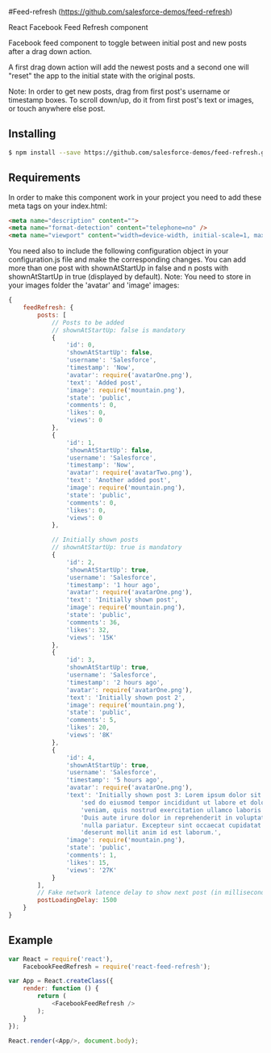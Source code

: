 #Feed-refresh (https://github.com/salesforce-demos/feed-refresh)

React Facebook Feed Refresh component

Facebook feed component to toggle between initial post and new posts after a drag down action.

A first drag down action will add the newest posts and a second one will "reset" the app to the initial state with the original posts.

Note: In order to get new posts, drag from first post's username or timestamp boxes. To scroll down/up, do it from first post's text or images, or touch anywhere else post.

## Installing

```bash
$ npm install --save https://github.com/salesforce-demos/feed-refresh.git
```

## Requirements

In order to make this component work in your project you need to add these meta
tags on your index.html:

```html
<meta name="description" content="">
<meta name="format-detection" content="telephone=no" />
<meta name="viewport" content="width=device-width, initial-scale=1, maximum-scale=1">
```

You need also to include the following configuration object in your configuration.js file 
and make the corresponding changes. You can add more than one post with shownAtStartUp in false and
n posts with shownAtStartUp in true (displayed by default).
Note: You need to store in your images folder the 'avatar' and 'image' images:

```js
{
    feedRefresh: {
        posts: [
            // Posts to be added
            // shownAtStartUp: false is mandatory
            {
                'id': 0,
                'shownAtStartUp': false,
                'username': 'Salesforce',
                'timestamp': 'Now',
                'avatar': require('avatarOne.png'),
                'text': 'Added post',
                'image': require('mountain.png'),
                'state': 'public',
                'comments': 0,
                'likes': 0,
                'views': 0
            },
            {
                'id': 1,
                'shownAtStartUp': false,
                'username': 'Salesforce',
                'timestamp': 'Now',
                'avatar': require('avatarTwo.png'),
                'text': 'Another added post',
                'image': require('mountain.png'),
                'state': 'public',
                'comments': 0,
                'likes': 0,
                'views': 0
            },

            // Initially shown posts
            // shownAtStartUp: true is mandatory
            {
                'id': 2,
                'shownAtStartUp': true,
                'username': 'Salesforce',
                'timestamp': '1 hour ago',
                'avatar': require('avatarOne.png'),
                'text': 'Initially shown post',
                'image': require('mountain.png'),
                'state': 'public',
                'comments': 36,
                'likes': 32,
                'views': '15K'
            },
            {
                'id': 3,
                'shownAtStartUp': true,
                'username': 'Salesforce',
                'timestamp': '2 hours ago',
                'avatar': require('avatarOne.png'),
                'text': 'Initially shown post 2',
                'image': require('mountain.png'),
                'state': 'public',
                'comments': 5,
                'likes': 20,
                'views': '8K'
            },
            {
                'id': 4,
                'shownAtStartUp': true,
                'username': 'Salesforce',
                'timestamp': '5 hours ago',
                'avatar': require('avatarOne.png'),
                'text': 'Initially shown post 3: Lorem ipsum dolor sit amet, consectetur adipiscing elit, ' +
                    'sed do eiusmod tempor incididunt ut labore et dolore magna aliqua. Ut enim ad minim ' +
                    'veniam, quis nostrud exercitation ullamco laboris nisi ut aliquip ex ea commodo consequat. ' + 
                    'Duis aute irure dolor in reprehenderit in voluptate velit esse cillum dolore eu fugiat ' +
                    'nulla pariatur. Excepteur sint occaecat cupidatat non proident, sunt in culpa qui officia ' +
                    'deserunt mollit anim id est laborum.',
                'image': require('mountain.png'),
                'state': 'public',
                'comments': 1,
                'likes': 15,
                'views': '27K'
            }
        ],
        // Fake network latence delay to show next post (in milliseconds)
        postLoadingDelay: 1500
    }
}
```

## Example

```js
var React = require('react'),
    FacebookFeedRefresh = require('react-feed-refresh');

var App = React.createClass({
    render: function () {
        return (
            <FacebookFeedRefresh />
        );
    }
});

React.render(<App/>, document.body);
```
